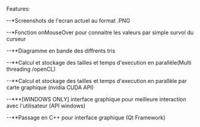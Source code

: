 Features:

--*Screenshots de l'ecran actuel au format .PNG

--*Fonction onMouseOver pour connaitre les valeurs par simple survol du curseur

--**Diagramme en bande des diffrents tris

--**Calcul et stockage des tailles et temps d'execution en parallèle(Multi threading /openCL)

--**Calcul et stockage des tailles et temps d'execution en parallèle par carte graphique (nvidia CUDA API)

--***[WINDOWS ONLY] interface graphique pour meilleure interaction avec l'utilisateur (API windows)

--**Passage en C++ pour interface graphique (Qt Framework)